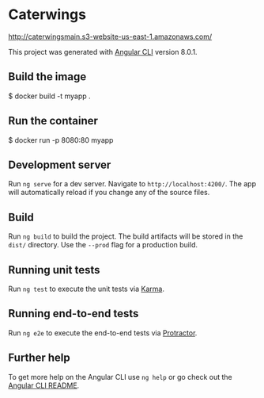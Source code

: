 # Caterwings

http://caterwingsmain.s3-website-us-east-1.amazonaws.com/

This project was generated with [Angular CLI](https://github.com/angular/angular-cli) version 8.0.1.

## Build the image
$ docker build -t myapp .

## Run the container
$ docker run -p 8080:80 myapp

## Development server

Run `ng serve` for a dev server. Navigate to `http://localhost:4200/`. The app will automatically reload if you change any of the source files.


## Build

Run `ng build` to build the project. The build artifacts will be stored in the `dist/` directory. Use the `--prod` flag for a production build.

## Running unit tests

Run `ng test` to execute the unit tests via [Karma](https://karma-runner.github.io).

## Running end-to-end tests

Run `ng e2e` to execute the end-to-end tests via [Protractor](http://www.protractortest.org/).

## Further help

To get more help on the Angular CLI use `ng help` or go check out the [Angular CLI README](https://github.com/angular/angular-cli/blob/master/README.md).
